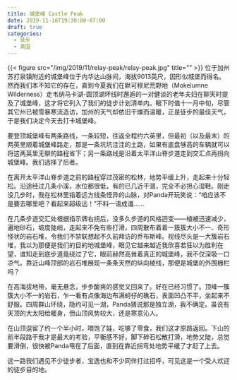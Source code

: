 ```yaml
---
title: 城堡峰 Castle Peak
date: 2019-11-16T19:30:00-07:00
draft: true
categories:
  - 徒步
  - 美国
---
```

{{< figure src="/img/2019/11/relay-peak/relay-peak.jpg" title="" >}}
位于加州苏打泉镇附近的城堡峰位于内华达山脉间，海拔9013英尺，因形似城堡而得名。然而我们本不知它的存在，直到今夏我们在默可穆尼荒野地（Mokelumne Wilderness）走韦纳马卡湖-圆顶湖环线时邂逅的一对健谈的老年夫妇在聊天时提及了城堡峰，这才将它列入了我们的徒步计划清单内。眼下时值十一月中旬，尽管其它州已被雪暴寒流造访，加州的天气却依旧干燥而温暖，正是徒步的最佳天气，于是我们决定今天去打卡城堡峰。

<!--more-->
要登顶城堡峰有两条路线，一条较短，往返全程约六英里，但最初（以及最末）的两英里顺着城堡峰路走，那是一条坑坑洼洼的土路，如果有底盘够高的车辆就可以将这两英里无聊的路程省下；另一条路线是沿着太平洋山脊步道走到交汇点再拐向城堡峰。我们选择了后者。

在离开太平洋山脊步道之前的路程穿过茂密的松林，地势平缓上升，走起来十分轻松。沿途经过几条小溪，水位都很低，有的已几近干涸，完全不必担心湿鞋。刚走没几步时，我在松林里指着远方线条怪异的山脉，对Panda开玩笑说：“咱应该不是要去哪里吧？看起来超级远！”不料一语成谶……

在几条步道交汇处根据指示牌右拐后，没多久步道的风格迥变——植被迅速减少，遍地砂石，坡度陡峭，走起来不免有些打滑，四周散布着着一簇簇大小不一、奇形怪状的岩石堆，令我们不禁联想起不久前拜访的乔布斯峰。视线尽头是一大簇岩石堆，我以为那便是我们的目的地城堡峰，眼见它越来越近我欣喜若狂以为胜利在望，谁知走到底步道竟绕过了它，眼前赫然高耸着真正的城堡峰，我不仅深吸一口凉气。靠近山峰顶部的岩石堆展现一条条天然的纵向棱线，那便是城堡的外围栅栏吗？

在高海拔地带，毫无悬念，步步酸爽的感觉又回来了。好在已经习惯了。顶峰一簇簇大小不一的岩石，乍一看有点像海边布满蚵仔的礁石，表面凹凸不平，坐起来不舒服。四周群山环绕，隐约可见一湖，Panda猜说那是独立湖，我不确定。虽说有天顶的大太阳给暖身，但山顶风势较大，还是寒意沁人。

在山顶逗留了约一个半小时，喂饱了娃，吃够了零食，我们这才原路返回。下山的前半段路于我才是最大的考验，平衡感不好，脚下碎石松散打滑，地势又陡，总觉要滑倒，很快被Panda甩在了后面，直到在靠近拐弯处地势平缓了才赶了上去。

这一路我们遇见不少徒步者，宝逸也和不少同伴打过招呼，可见这是一个受人欢迎的徒步目的地。
